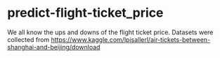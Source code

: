 # predict-flight-ticket_price
We all know the ups and downs of the flight ticket price.
Datasets were collected from https://www.kaggle.com/lpisallerl/air-tickets-between-shanghai-and-beijing/download
